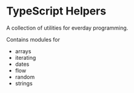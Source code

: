 # TypeScript Helpers

A collection of utilities for everday programming.

Contains modules for
- arrays
- iterating
- dates
- flow
- random
- strings
